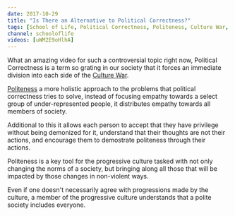 ```yaml
---
date: 2017-10-29
title: "Is There an Alternative to Political Correctness?"
tags: [School of Life, Political Correctness, Politeness, Culture War, Philosophy]
channel: schooloflife
videos: [uWM2E9oHlhA]
---
```


What an amazing video for such a controversial topic right now, Political Correctness is a term so grating in our society that it forces an immediate division into each side of the [Culture War](/tags/culture-war).

[Politeness](/tags/politeness) a more holistic approach to the problems that political correctness tries to solve, instead of focusing empathy towards a select group of under-represented people, it distributes empathy towards all members of society.

Additional to this it allows each person to accept that they have privilege without being demonized for it, understand that their thoughts are not their actions, and encourage them to demostrate politeness through their actions.

Politeness is a key tool for the progressive culture tasked with not only changing the norms of a society, but bringing along all those that will be impacted by those changes in non-violent ways.

Even if one doesn't necessarily agree with progressions made by the culture, a member of the progressive culture understands that a polite society includes everyone.
